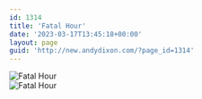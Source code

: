 ```yaml
---
id: 1314
title: 'Fatal Hour'
date: '2023-03-17T13:45:18+00:00'
layout: page
guid: 'http://new.andydixon.com/?page_id=1314'
---
```


![Fatal Hour](https://i0.wp.com/assets.g8x2.ldn.idrivee2-23.com/posters/Fatal%20Hour%2001.jpg?w=1200&ssl=1 "Fatal Hour")  
![Fatal Hour](https://i0.wp.com/assets.g8x2.ldn.idrivee2-23.com/posters/Fatal%20Hour%2002.jpg?w=1200&ssl=1 "Fatal Hour")